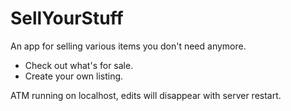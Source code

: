 # SellYourStuff
 
 An app for selling various items you don't need anymore.
 
 - Check out what's for sale.
 - Create your own listing.
 
 ATM running on localhost, edits will disappear with server restart.
